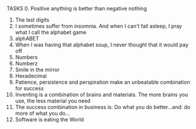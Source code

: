 TASKS
0. Positive anything is better than negative nothing
1. The last digits
2. I sometimes suffer from insomnia. And when I can't fall asleep, I pray what I call the alphabet game
3. alphABET
4. When I was having that alphabet soup, I never thought that it would pay off
5. Numbers
6. Numberz
7. Smile in the mirror
8. Hexadecimal
9. Patience, persistence and perspiration make an unbeatable combination for success
10. Inventing is a combination of brains and materials. The more brains you use, the less material you need
11. The success combination in business is: Do what you do better...and: do more of what you do...
12. Software is eating the World
